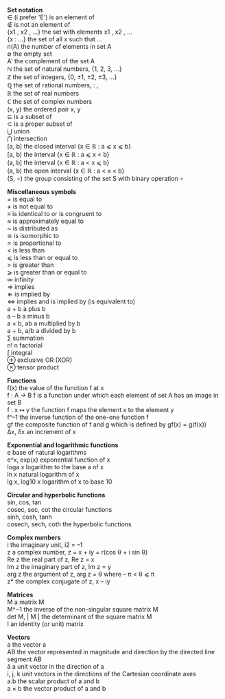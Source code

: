 **Set notation**<br>
∈ (i prefer 'E')    is an element of<br>
∉                   is not an element of<br>
{x1 , x2 , …}       the set with elements x1 , x2 , …<br>
{x : …}             the set of all x such that …<br>
n(A)                the number of elements in set A<br>
∅                   the empty set<br>
A′                  the complement of the set A<br>
ℕ                   the set of natural numbers, {1, 2, 3, …}<br>
ℤ                   the set of integers, {0, ±1, ±2, ±3, …}<br>
ℚ                   the set of rational numbers, : ,<br>
ℝ                   the set of real numbers<br>
ℂ                   the set of complex numbers<br>
(x, y)              the ordered pair x, y<br>
⊆                   is a subset of<br>
⊂                   is a proper subset of<br>
⋃                   union<br>
⋂                   intersection<br>
[a, b]              the closed interval {x ∈ ℝ : a ⩽ x ⩽ b}<br>
[a, b)              the interval {x ∈ ℝ : a ⩽ x < b}<br>
(a, b]              the interval {x ∈ ℝ : a < x ⩽ b}<br>
(a, b)              the open interval {x ∈ ℝ : a < x < b}<br>
(S, ∘)              the group consisting of the set S with binary operation ∘<br>

**Miscellaneous symbols**<br>
=                   is equal to<br>
≠                   is not equal to<br>
≡                   is identical to or is congruent to<br>
≈                   is approximately equal to<br>
~                   is distributed as<br>
≅                   is isomorphic to<br>
∝                   is proportional to<br>
<                   is less than<br>
⩽                   is less than or equal to<br>
&gt;                   is greater than<br>
⩾                   is greater than or equal to<br>
∞                   infinity<br>
⇒                   implies<br>
⇐                   is implied by<br>
⇔                   implies and is implied by (is equivalent to)<br>
a + b               a plus b<br>
a – b               a minus b<br>
a × b, ab           a multiplied by b<br>
a ÷ b, a/b          a divided by b<br>
∑                   summation<br>
n!                  n factorial<br>
∫                   integral<br>
⊕                   exclusive OR (XOR)<br>
⊗                   tensor product<br>

**Functions**<br>
f(x)                the value of the function f at x<br>
f : A → B           f is a function under which each element of set A has an image in set B<br>
f : x ↦ y           the function f maps the element x to the element y<br>
f^–1                the inverse function of the one-one function f<br>
gf                  the composite function of f and g which is defined by gf(x) = g(f(x))<br>
∆x, δx              an increment of x<br>

**Exponential and logarithmic functions**<br>
e                   base of natural logarithms<br>
e^x, exp(x)         exponential function of x<br>
loga x              logarithm to the base a of x<br>
ln x                natural logarithm of x<br>
lg x, log10 x       logarithm of x to base 10<br>

**Circular and hyperbolic functions**<br>
sin, cos, tan<br>
cosec, sec, cot     the circular functions<br>
sinh, cosh, tanh<br>
cosech, sech, coth  the hyperbolic functions<br>

**Complex numbers**<br>
i                   the imaginary unit, i2 = –1<br>
z                   a complex number, z = x + iy = r(cos θ + i sin θ)<br>
Re z                the real part of z, Re z = x<br>
Im z                the imaginary part of z, Im z = y<br>
arg z               the argument of z, arg z = θ where – π < θ ⩽ π<br>
z*                  the complex conjugate of z, x – iy<br>

**Matrices**<br>
Μ                   a matrix Μ<br>
Μ^−1                the inverse of the non-singular square matrix Μ<br>
det M, | M |        the determinant of the square matrix Μ<br>
I                   an identity (or unit) matrix<br>

**Vectors**<br>
a                   the vector a<br>
AB                  the vector represented in magnitude and direction by the directed line segment AB<br>
â                   a unit vector in the direction of a<br>
i, j, k             unit vectors in the directions of the Cartesian coordinate axes<br>
a.b                 the scalar product of a and b<br>
a × b               the vector product of a and b<br>
